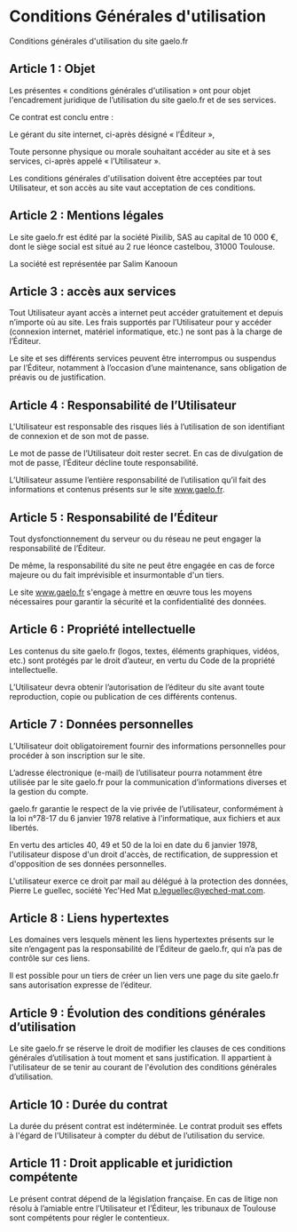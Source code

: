 # Conditions Générales d'utilisation

Conditions générales d'utilisation du site gaelo.fr

## Article 1 : Objet

Les présentes « conditions générales d'utilisation » ont pour objet l'encadrement juridique de l’utilisation du site gaelo.fr et de ses services.

Ce contrat est conclu entre :

Le gérant du site internet, ci-après désigné « l’Éditeur »,

Toute personne physique ou morale souhaitant accéder au site et à ses services, ci-après appelé « l’Utilisateur ».

Les conditions générales d'utilisation doivent être acceptées par tout Utilisateur, et son accès au site vaut acceptation de ces conditions.


## Article 2 : Mentions légales

Le site gaelo.fr est édité par la société Pixilib, SAS au capital de 10 000 €, dont le siège social est situé au 2 rue léonce castelbou, 31000 Toulouse.

La société est représentée par Salim Kanooun 


## Article 3 : accès aux services

Tout Utilisateur ayant accès a internet peut accéder gratuitement et depuis n’importe où au site. Les frais supportés par l’Utilisateur pour y accéder (connexion internet, matériel informatique, etc.) ne sont pas à la charge de l’Éditeur.

Le site et ses différents services peuvent être interrompus ou suspendus par l’Éditeur, notamment à l’occasion d’une maintenance, sans obligation de préavis ou de justification.


## Article 4 : Responsabilité de l’Utilisateur

L'Utilisateur est responsable des risques liés à l’utilisation de son identifiant de connexion et de son mot de passe. 

Le mot de passe de l’Utilisateur doit rester secret. En cas de divulgation de mot de passe, l’Éditeur décline toute responsabilité.

L’Utilisateur assume l’entière responsabilité de l’utilisation qu’il fait des informations et contenus présents sur le site www.gaelo.fr.


## Article 5 : Responsabilité de l’Éditeur

Tout dysfonctionnement du serveur ou du réseau ne peut engager la responsabilité de l’Éditeur.

De même, la responsabilité du site ne peut être engagée en cas de force majeure ou du fait imprévisible et insurmontable d'un tiers.

Le site www.gaelo.fr s'engage à mettre en œuvre tous les moyens nécessaires pour garantir la sécurité et la confidentialité des données.

## Article 6 : Propriété intellectuelle

Les contenus du site gaelo.fr (logos, textes, éléments graphiques, vidéos, etc.) sont protégés par le droit d’auteur, en vertu du Code de la propriété intellectuelle.

L’Utilisateur devra obtenir l’autorisation de l’éditeur du site avant toute reproduction, copie ou publication de ces différents contenus.

## Article 7 : Données personnelles

L’Utilisateur doit obligatoirement fournir des informations personnelles pour procéder à son inscription sur le site. 

L’adresse électronique (e-mail) de l’utilisateur pourra notamment être utilisée par le site gaelo.fr pour la communication d’informations diverses et la gestion du compte.

gaelo.fr garantie le respect de la vie privée de l’utilisateur, conformément à la loi n°78-17 du 6 janvier 1978 relative à l'informatique, aux fichiers et aux libertés.

En vertu des articles 40, 49 et 50 de la loi en date du 6 janvier 1978, l'utilisateur dispose d'un droit d'accès, de rectification, de suppression et d'opposition de ses données personnelles.

L'utilisateur exerce ce droit par mail au délégué à la protection des données, Pierre Le guellec, société Yec'Hed Mat p.leguellec@yeched-mat.com.


## Article 8 : Liens hypertextes

Les domaines vers lesquels mènent les liens hypertextes présents sur le site n’engagent pas la responsabilité de l’Éditeur de gaelo.fr, qui n’a pas de contrôle sur ces liens.

Il est possible pour un tiers de créer un lien vers une page du site gaelo.fr sans autorisation expresse de l’éditeur.


## Article 9 : Évolution des conditions générales d’utilisation

Le site gaelo.fr se réserve le droit de modifier les clauses de ces conditions générales d’utilisation à tout moment et sans justification.
Il appartient à l'utilisateur de se tenir au courant de l'évolution des conditions générales d’utilisation.


## Article 10 : Durée du contrat

La durée du présent contrat est indéterminée. Le contrat produit ses effets à l'égard de l'Utilisateur à compter du début de l’utilisation du service.


## Article 11 : Droit applicable et juridiction compétente

Le présent contrat dépend de la législation française. 
En cas de litige non résolu à l’amiable entre l’Utilisateur et l’Éditeur, les tribunaux de Toulouse sont compétents pour régler le contentieux.